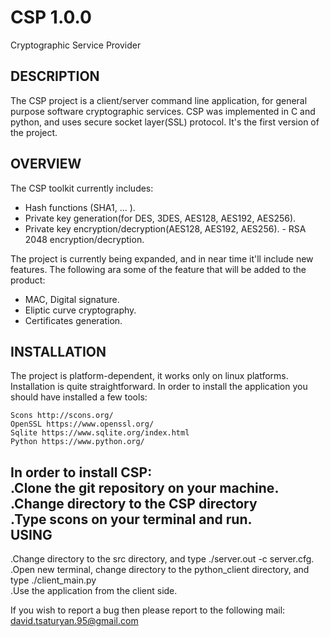 # CSP 1.0.0
Cryptographic Service Provider

DESCRIPTION
-----------

The CSP project is a client/server command line application, for general purpose software cryptographic services. CSP was implemented in C and python, and uses secure socket layer(SSL) protocol. It's the first version of the project.

OVERVIEW
--------

The CSP toolkit currently includes:

  - Hash functions (SHA1, ... ).                                                                                                    
  - Private key generation(for DES, 3DES, AES128, AES192, AES256).                                                                    
  - Private key encryption/decryption(AES128, AES192, AES256).                                                                        - RSA 2048 encryption/decryption.  

The project is currently being expanded, and in near time it'll include new features. The following ara some of the feature that will be added to the product:

 -  MAC, Digital signature.                                                                                                          
 -  Eliptic curve cryptography.                                                                                                         
 -  Certificates generation.                                                                                                            

INSTALLATION
------------

The project is platform-dependent, it works only on linux platforms. Installation is quite straightforward. In order to install the 
application you should have installed a few tools:

    Scons http://scons.org/                                                                                                           
    OpenSSL https://www.openssl.org/                                                                                                  
    Sqlite https://www.sqlite.org/index.html                                                                                          
    Python https://www.python.org/                                                                                                    

In order to install CSP:                                                                                                              
.Clone the git repository on your machine.                                                                                           
.Change directory to the CSP directory                                                                                                
.Type scons on your terminal and run.                                                                                                   
USING                                                                                             
-----
.Change directory to the src directory, and type ./server.out -c server.cfg.                                                        
.Open new terminal, change directory to the python_client directory, and type ./client_main.py                                       
.Use the application from the client side.                                                                          
                                                                                                                                      
If you wish to report a bug then please report to the following mail:
    david.tsaturyan.95@gmail.com
